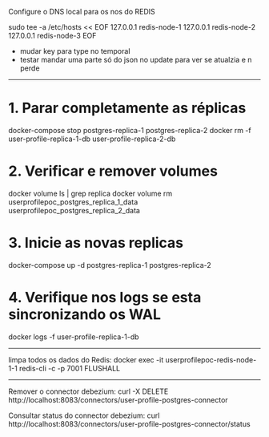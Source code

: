 Configure o DNS local para os nos do REDIS

sudo tee -a /etc/hosts << EOF
127.0.0.1 redis-node-1
127.0.0.1 redis-node-2
127.0.0.1 redis-node-3
EOF



- mudar key para type no temporal
- testar mandar uma parte só do json no update para ver se atualzia e n perde


----------------------------------------------------------------------------
# 1. Parar completamente as réplicas
docker-compose stop postgres-replica-1 postgres-replica-2
docker rm -f user-profile-replica-1-db user-profile-replica-2-db

# 2. Verificar e remover volumes
docker volume ls | grep replica
docker volume rm userprofilepoc_postgres_replica_1_data userprofilepoc_postgres_replica_2_data

# 3. Inicie as novas replicas
docker-compose up -d postgres-replica-1 postgres-replica-2

# 4. Verifique nos logs se esta sincronizando os WAL
docker logs -f user-profile-replica-1-db


------------------------------------------------------------------------------
limpa todos os dados do Redis:
docker exec -it userprofilepoc-redis-node-1-1 redis-cli -c -p 7001
FLUSHALL


-------------------------------------------------------------------------------
Remover o connector debezium:
curl -X DELETE http://localhost:8083/connectors/user-profile-postgres-connector

Consultar status do connector debezium:
curl http://localhost:8083/connectors/user-profile-postgres-connector/status